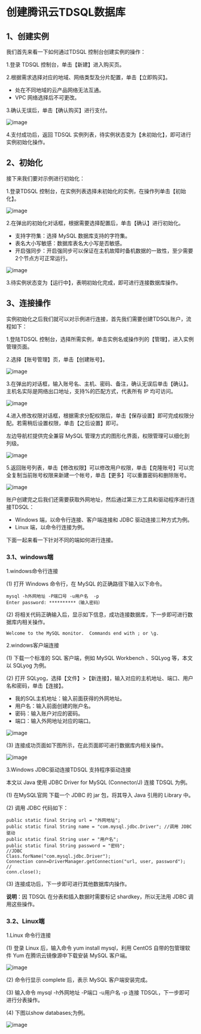 # 创建腾讯云TDSQL数据库
## 1、创建实例
我们首先来看一下如何通过TDSQL 控制台创建实例的操作：

1.登录 TDSQL 控制台，单击【新建】进入购买页。

2.根据需求选择对应的地域、网络类型及分片配置，单击【立即购买】。
* 处在不同地域的云产品网络无法互通。
* VPC 网络选择后不可更改。

3.确认无误后，单击【确认购买】进行支付。

![image](../../../../Gallerys/tencentdb5-33.jpg)

4.支付成功后，返回 TDSQL 实例列表，待实例状态变为【未初始化】，即可进行实例初始化操作。

## 2、初始化
接下来我们要对示例进行初始化：

1.登录TDSQL 控制台，在实例列表选择未初始化的实例，在操作列单击【初始化】。

![image](../../../../Gallerys/tencentdb5-34.jpg)

2.在弹出的初始化对话框，根据需要选择配置后，单击【确认】进行初始化。
* 支持字符集：选择 MySQL 数据库支持的字符集。
* 表名大小写敏感：数据库表名大小写是否敏感。
* 开启强同步：开启强同步可以保证在主机故障时备机数据的一致性，至少需要2个节点方可正常运行。

![image](../../../../Gallerys/tencentdb5-35.jpg)

3.待实例状态变为【运行中】，表明初始化完成，即可进行连接数据库操作。

## 3、连接操作
实例初始化之后我们就可以对示例进行连接，首先我们需要创建TDSQL账户，流程如下：

1.登陆TDSQL 控制台，选择所需实例，单击实例名或操作列的【管理】，进入实例管理页面。

2.选择【账号管理】页，单击【创建账号】。

![image](../../../../Gallerys/tencentdb5-36.jpg)

3.在弹出的对话框，输入账号名、主机、密码、备注，确认无误后单击【确认】。主机名实际是网络出口地址，支持%的匹配方式，代表所有 IP 均可访问。

![image](../../../../Gallerys/tencentdb5-37.jpg)

4.进入修改权限对话框，根据需求分配权限后，单击【保存设置】即可完成权限分配。若需稍后设置权限，单击【之后设置】即可。

左边导航栏提供完全兼容 MySQL 管理方式的图形化界面，权限管理可以细化到列级。

![image](../../../../Gallerys/tencentdb5-38.jpg)

5.返回账号列表，单击【修改权限】可以修改用户权限，单击【克隆账号】可以完全复制当前账号权限来新建一个帐号，单击【更多】可以重置密码和删除账号。

![image](../../../../Gallerys/tencentdb5-39.jpg)

账户创建完之后我们还需要获取外网地址，然后通过第三方工具和驱动程序进行连接TDSQL：
* Windows 端，以命令行连接、客户端连接和 JDBC 驱动连接三种方式为例。
* Linux 端，以命令行连接为例。

下面一起来看一下针对不同的端如何进行连接。

### 3.1、windows端
1.windows命令行连接

(1)	打开 Windows 命令行，在 MySQL 的正确路径下输入以下命令。
```apacheconfig
mysql -h外网地址 -P端口号 -u用户名  -p
Enter password: **********（输入密码）
```
(2)	将相关代码正确输入后，显示如下信息，成功连接数据库，下一步即可进行数据库内相关操作。
```apacheconfig
Welcome to the MySQL monitor.  Commands end with ; or \g.
```

2.windows客户端连接

(1)	下载一个标准的 SQL 客户端，例如 MySQL Workbench 、SQLyog 等，本文以 SQLyog 为例。

(2)	打开 SQLyog，选择【文件】>【新连接】，输入对应的主机地址、端口、用户名和密码，单击【连接】。
* 我的SQL主机地址：输入前面获得的外网地址。
* 用户名：输入前面创建的账户名。
* 密码：输入账户对应的密码。
* 端口：输入外网地址对应的端口。

![image](../../../../Gallerys/tencentdb5-40.jpg)

(3)	连接成功页面如下图所示，在此页面即可进行数据库内相关操作。

![image](../../../../Gallerys/tencentdb5-41.jpg)

3.Windows JDBC驱动连接TDSQL 支持程序驱动连接

本文以 Java 使用 JDBC Driver for MySQL (Connector/J) 连接 TDSQL 为例。

(1)	在MySQL官网 下载一个 JDBC 的 jar 包，将其导入 Java 引用的 Library 中。

(2)	调用 JDBC 代码如下：
```apacheconfig
public static final String url = "外网地址";
public static final String name = "com.mysql.jdbc.Driver"; //调用 JDBC 驱动
public static final String user = "用户名";
public static final String password = "密码";
//JDBC
Class.forName("com.mysql.jdbc.Driver"); 
Connection conn=DriverManager.getConnection("url, user, password");
//
conn.close();
```
(3)	连接成功后，下一步即可进行其他数据库内操作。

**说明**：因 TDSQL 在分表和插入数据时需要标记 shardkey，所以无法用 JDBC 调用这些操作。

### 3.2、Linux端

1.Linux 命令行连接

(1)	登录 Linux 后，输入命令 yum install mysql，利用 CentOS 自带的包管理软件 Yum 在腾讯云镜像源中下载安装 MySQL 客户端。

![image](../../../../Gallerys/tencentdb5-42.jpg)

(2)	命令行显示 complete 后，表示 MySQL 客户端安装完成。

(3)	输入命令 mysql -h外网地址 -P端口 -u用户名 -p 连接 TDSQL，下一步即可进行分表操作。

(4)	下图以show databases;为例。

![image](../../../../Gallerys/tencentdb5-43.jpg)





